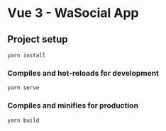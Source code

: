 # Vue 3 - WaSocial App


## Project setup

```
yarn install
```

### Compiles and hot-reloads for development

```
yarn serve
```

### Compiles and minifies for production

```
yarn build
```
